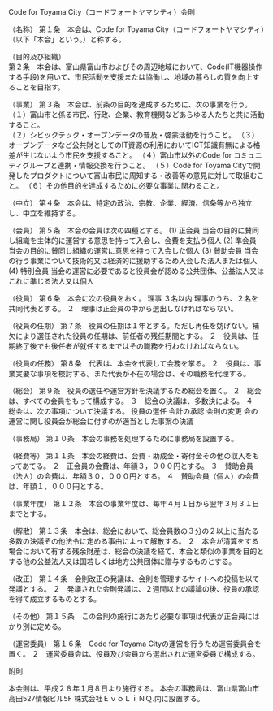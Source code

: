 Code for Toyama City（コードフォートヤマシティ）会則

（名称）
第１条　本会は、Code for Toyama City（コードフォートヤマシティ）（以下「本会」という。）と称する。

（目的及び組織）	
第２条　本会は、富山県富山市およびその周辺地域において、Code(IT機器操作する手段)を用いて、市民活動を支援または協働し、地域の暮らしの質を向上することを目指す。

（事業）
第３条　本会は、前条の目的を達成するために、次の事業を行う。
（１）富山市と係る市民、行政、企業、教育機関などあらゆる人たちと共に活動すること。	
（２）シビックテック・オープンデータの普及・啓蒙活動を行うこと。
（３）オープンデータなど公共財としてのIT資源の利用においてICT知識有無による格差が生じないよう市民を支援すること。
（４）富山市以外のCode for コミュニティグループと連携・情報交換を行うこと。
（５）Code for Toyama Cityで開発したプロダクトについて富山市民に周知する・改善等の意見に対して取組むこと。
（６）その他目的を達成するために必要な事業に関わること。

（中立）
第４条　本会は、特定の政治、宗教、企業、経済、信条等から独立し、中立を維持する。

（会員）
第５条　本会の会員は次の四種とする。
(1) 正会員
当会の目的に賛同し組織を主体的に運営する意思を持って入会し、会費を支払う個人
(2) 準会員
当会の目的に賛同し組織の運営に意思を持って入会した個人
(3) 賛助会員
当会の行う事業について技術的又は経済的に援助するため入会した法人または個人
(4) 特別会員
当会の運営に必要であると役員会が認める公共団体、公益法人又はこれに準じる法人又は個人

（役員）
第６条　本会に次の役員をおく。
理事		３名以内
理事のうち、２名を共同代表とする。
２　理事は正会員の中から選出しなければならない。

（役員の任期）
第７条　役員の任期は１年とする。ただし再任を妨げない。補欠により選任された役員の任期は、前任者の残任期間とする。
２　役員は、任期終了後でも後任者が就任するまではその職務を行わなければならない。

（役員の任務）
第８条　代表は、本会を代表して会務を掌る。
２　役員は、事業実要な事項を検討する。また代表が不在の場合は、その職務を代理する。

（総会）
第９条　役員の選任や運営方針を決議するため総会を置く。
２　総会は、すべての会員をもって構成する。
３　総会の決議は、多数決による。
４　総会は、次の事項について決議する。
役員の選任
会計の承認
会則の変更
会の運営に関し役員会が総会に付すのが適当とした事案の決議

（事務局）
第１０条　本会の事務を処理するために事務局を設置する。

（経費等）
第１１条　本会の経費は、会費・助成金・寄付金その他の収入をもってあてる。
２　正会員の会費は、年額３，０００円とする。
３　賛助会員（法人）の会費は、年額３０，０００円とする。
４　賛助会員（個人）の会費は、年額１，０００円とする。

（事業年度）
第１２条　本会の事業年度は、毎年４月１日から翌年３月３１日までとする。 

（解散）
第１３条　本会は、総会において、総会員数の３分の２以上に当たる多数の決議その他法令に定める事由によって解散する。 
２　本会が清算をする場合において有する残余財産は、総会の決議を経て、本会と類似の事業を目的とする他の公益法人又は国若しくは地方公共団体に贈与するものとする。

（改正）
第１４条　会則改正の発議は、会則を管理するサイトへの投稿を以て発議とする。
２　発議された会則発議は、２週間以上の議論の後、役員の承認を得て成立するものとする。

（その他）
第１５条　この会則の施行にあたり必要な事項は代表が正会員にはかり別に定める。

（運営委員）
第１６条　Code for Toyama Cityの運営を行うため運営委員会を置く。
２　運営委員会は、役員及び会員から選出された運営委員で構成する。

附則

本会則は、平成２８年１月８日より施行する。
本会の事務局は、富山県富山市高田527情報ビル5F 株式会社ＥｖｏＬｉＮＱ.内に設置する。
